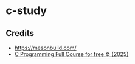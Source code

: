 # c-study

## Credits
- https://mesonbuild.com/
- [C Programming Full Course for free ⚙️ (2025)](https://youtu.be/xND0t1pr3KY?si=ZxKsQGI0rvsKUfuN&t=17924)